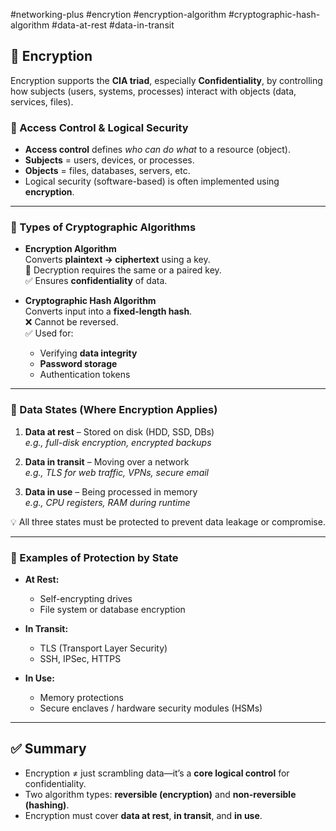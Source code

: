 #networking-plus #encrytion #encryption-algorithm #cryptographic-hash-algorithm #data-at-rest #data-in-transit

## 🔐 Encryption

Encryption supports the **CIA triad**, especially **Confidentiality**, by controlling how subjects (users, systems, processes) interact with objects (data, services, files).

### 🛂 Access Control & Logical Security

- **Access control** defines *who can do what* to a resource (object).
- **Subjects** = users, devices, or processes.
- **Objects** = files, databases, servers, etc.
- Logical security (software-based) is often implemented using **encryption**.

---

### 🧠 Types of Cryptographic Algorithms

- **Encryption Algorithm**  
  Converts **plaintext → ciphertext** using a key.  
  🔑 Decryption requires the same or a paired key.  
  ✅ Ensures **confidentiality** of data.

- **Cryptographic Hash Algorithm**  
  Converts input into a **fixed-length hash**.  
  ❌ Cannot be reversed.  
  ✅ Used for:
  - Verifying **data integrity**
  - **Password storage**
  - Authentication tokens

---

### 🧱 Data States (Where Encryption Applies)

1. **Data at rest** – Stored on disk (HDD, SSD, DBs)  
   _e.g., full-disk encryption, encrypted backups_

2. **Data in transit** – Moving over a network  
   _e.g., TLS for web traffic, VPNs, secure email_

3. **Data in use** – Being processed in memory  
   _e.g., CPU registers, RAM during runtime_

💡 All three states must be protected to prevent data leakage or compromise.

---

### 🧰 Examples of Protection by State

- **At Rest:**  
  - Self-encrypting drives  
  - File system or database encryption

- **In Transit:**  
  - TLS (Transport Layer Security)  
  - SSH, IPSec, HTTPS

- **In Use:**  
  - Memory protections  
  - Secure enclaves / hardware security modules (HSMs)

---

## ✅ Summary

- Encryption ≠ just scrambling data—it’s a **core logical control** for confidentiality.
- Two algorithm types: **reversible (encryption)** and **non-reversible (hashing)**.
- Encryption must cover **data at rest**, **in transit**, and **in use**.

